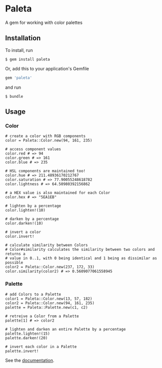 # Paleta

A gem for working with color palettes

## Installation

To install, run

    $ gem install paleta
	
Or, add this to your application's Gemfile

``` ruby
gem 'paleta'
```

and run

    $ bundle
	
## Usage

### Color

    # create a color with RGB components
	color = Paleta::Color.new(94, 161, 235)
	
	# access component values
	color.red # => 94
	color.green # => 161
	color.blue # => 235
	
	# HSL components are maintained too!
	color.hue # => 211.48936170212767
	color.saturation # => 77.90055248618782
	color.lightness # => 64.50980392156862
	
	# a HEX value is also maintained for each Color
	color.hex # => "5EA1EB"
	
	# lighten by a percentage
	color.lighten!(10) 
	
	# darken by a percentage
	color.darken!(10) 
	
	# invert a color
	color.invert!
	
	# calculate similarity between Colors
	# Color#similarity calculates the similarity between two colors and returns a
	# value in 0..1, with 0 being identical and 1 being as dissimilar as possible
	color2 = Paleta::Color.new(237, 172, 33)
	color.similarity(color2) # => 0.5609077061558945
	
### Palette

	# add Colors to a Palette
    color1 = Paleta::Color.new(13, 57, 182)
    color2 = Paleta::Color.new(94, 161, 235)
    palette = Paleta::Palette.new(c1, c2)

	# retreive a Color from a Palette
	palette[1] # => color2
	
	# lighten and darken an entire Palette by a percentage
	palette.lighten!(15)
	palette.darken!(20)

	# invert each color in a Palette
	palette.invert!
	
See the [documentation](http://rubydoc.info/gems/paleta/ "Documentation").

 